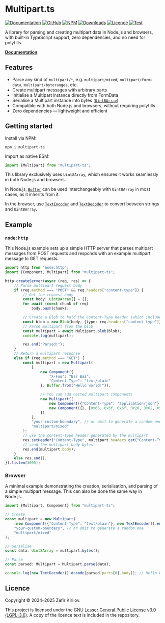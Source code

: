 # Multipart.ts

[![Documentation](https://img.shields.io/badge/Documentation-blue)](https://zefir-git.github.io/Multipart.ts)
[![GitHub](https://img.shields.io/badge/GitHub-181717?logo=github)](https://github.com/zefir-git/Multipart.ts)
[![NPM](https://img.shields.io/npm/v/multipart-ts.svg)](https://www.npmjs.com/package/multipart-ts)
[![Downloads](https://img.shields.io/npm/d18m/multipart-ts.svg)](https://www.npmjs.com/package/multipart-ts)
[![Licence](https://img.shields.io/github/license/zefir-git/Multipart.ts.svg)](https://github.com/zefir-git/Multipart.ts/blob/main/LICENSE)
[![Test](https://github.com/zefir-git/Multipart.ts/actions/workflows/test.yml/badge.svg)](https://github.com/zefir-git/Multipart.ts/actions/workflows/test.yml)

A library for parsing and creating multipart data in Node.js and browsers, with built-in TypeScript support, zero
dependencies, and no need for polyfills.

[**Documentation**](https://zefir-git.github.io/Multipart.ts)

## Features

- Parse any kind of `multipart/*`, e.g. `multipart/mixed`, `multipart/form-data`, `multipart/byteranges`, etc.
- Create multipart messages with arbitrary parts
- Initialise a Multipart instance directly from FormData
- Serialise a Multipart instance into bytes
([`Uint8Array`](https://developer.mozilla.org/en-US/docs/Web/JavaScript/Reference/Global_Objects/Uint8Array))
- Compatible with both Node.js and browsers, without requiring polyfills
- Zero dependencies — lightweight and efficient

## Getting started

Install via NPM:

```shell
npm i multipart-ts
```

Import as native ESM:

```ts
import {Multipart} from "multipart-ts";
```

This library exclusively uses `Uint8Array`, which ensures it works seamlessly in both Node.js and browsers.

In Node.js, [`Buffer`](https://nodejs.org/api/buffer.html) can be used interchangeably with `Uint8Array` in most cases,
as it inherits from it.

In the browser, use [`TextEncoder`](https://developer.mozilla.org/en-US/docs/Web/API/TextEncoder) and [
`TextDecoder`](https://developer.mozilla.org/en-US/docs/Web/API/TextDecoder) to convert between strings and
`Uint8Array`.

## Example

### `node:http`

This Node.js example sets up a simple HTTP server that parses multipart messages from POST requests and responds with an
example multipart message to GET requests.

```ts
import http from "node:http";
import {Component, Multipart} from "multipart-ts";

http.createServer(async (req, res) => {
    // Parse multipart request body
    if (req.method === "POST" && req.headers["content-type"]) {
        // Get the request body
        const body: Uint8Array[] = [];
        for await (const chunk of req)
            body.push(chunk);

        // Create a Blob to hold the Content-Type header (which includes the boundary) and the body
        const blob = new Blob(body, {type: req.headers["content-type"]});
        // Parse multipart from the blob
        const multipart = await Multipart.blob(blob);
        console.log(multipart);

        res.end("Parsed!");
    }
    // Return a multipart response
    else if (req.method === "GET") {
        const multipart = new Multipart(
            [
                new Component({
                    "X-Foo": "Bar Baz",
                    "Content-Type": "text/plain"
                }, Buffer.from("Hello world!")),

                // You can add nested multipart components
                new Multipart([
                    new Component({"Content-Type": "application/json"}, Buffer.from(JSON.stringify({foo: "bar"}))),
                    new Component({}, [0x66, 0x6f, 0x6f, 0x20, 0x62, 0x61, 0x72])
                ])
            ],
            "your-custom-boundary", // or omit to generate a random one
            "multipart/mixed"
        );
        // use the content-type header generated by the multipart
        res.setHeader("Content-Type", multipart.headers.get("Content-Type")!);
        // send the multipart body bytes
        res.end(multipart.body);
    }
    else res.end();
}).listen(3000);
```


### Browser

A minimal example demonstrating the creation, serialisation, and parsing of a simple multipart message. This can also be
done the same way in Node.js.

```ts
import {Multipart, Component} from "multipart-ts";

// Create
const multipart = new Multipart(
    [new Component({"Content-Type": "text/plain"}, new TextEncoder().encode("Hello world!"))],
    "your-custom-boundary", // or omit to generate a random one
    "multipart/mixed"
);

// Serialise
const data: Uint8Array = multipart.bytes();

// Parse
const parsed: Multipart = Multipart.parse(data);

console.log(new TextDecoder().decode(parsed.parts[0].body)); // Hello world!
```

## Licence


Copyright © 2024–2025 Zefir Kirilov.

This project is licensed under
the [GNU Lesser General Public License v3.0 (LGPL-3.0)](https://www.gnu.org/licenses/lgpl-3.0.en.html). A copy of the
licence text is included in the repository.
